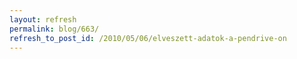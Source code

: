 ```yaml
---
layout: refresh
permalink: blog/663/
refresh_to_post_id: /2010/05/06/elveszett-adatok-a-pendrive-on
---
```

